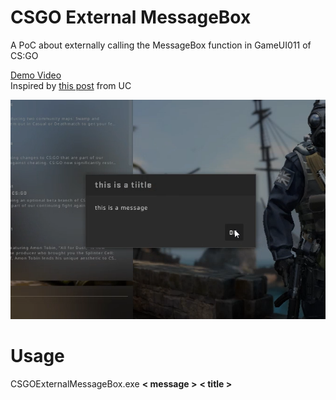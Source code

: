 # CSGO External MessageBox
A PoC about externally calling the MessageBox function in GameUI011 of CS:GO

[Demo Video](https://files.catbox.moe/aaqcwa.mp4) <br>
Inspired by [this post](https://www.unknowncheats.me/forum/counterstrike-global-offensive/251531-game-messagebox-csgo.html) from UC

<img src="ss.png" />

# Usage
CSGOExternalMessageBox.exe **< message >** **< title >**